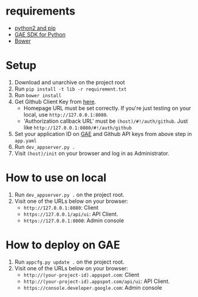 # requirements
* [python2 and pip](https://www.python.org/)
* [GAE SDK for Python](https://cloud.google.com/appengine/downloads)
* [Bower](http://bower.io/)

# Setup
1. Download and unarchive on the project root
1. Run ```pip install -t lib -r requirement.txt```
1. Run ```bower install```
1. Get Github Client Key from [here](https://github.com/settings/developers).
    * Homepage URL must be set correctly. If you're just testing on your local, use ```http://127.0.0.1:8080```.
    * 'Authorization callback URL' must be ```(host)/#!/auth/github```. Just like ```http://127.0.0.1:8080/#!/auth/github```
1. Set your application ID on [GAE](https://console.developer.google.com) and Github API keys from above step in ```app.yaml```
1. Run ```dev_appserver.py .```
1. Visit ```(host)/init``` on your browser and log in as Administrator.

# How to use on local
1. Run ```dev_appserver.py .``` on the project root.
1. Visit one of the URLs below on your browser:
    * ```http://127.0.0.1:8080```: Client
    * ```https://127.0.0.1/api/ui```: API Client.
    * ```https://127.0.0.1:8000```: Admin console

# How to deploy on GAE
1. Run ```appcfg.py update .``` on the project root.
1. Visit one of the URLs below on your browser:
    * ```http://(your-project-id).appspot.com```: Client
    * ```http://(your-project-id).appspot.com/api/ui```: API Client.
    * ```https://console.developer.google.com```: Admin console